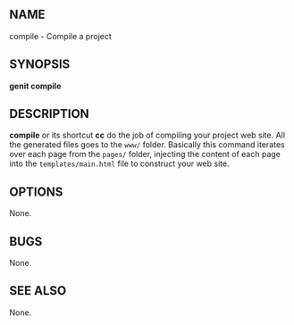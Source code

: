 NAME
---------------
compile - Compile a project

SYNOPSIS
---------------
**genit compile**

DESCRIPTION
---------------
**compile** or its shortcut **cc** do the job of compiling your project web site.
All the generated files goes to the `www/` folder. Basically this command iterates
over each page from the `pages/` folder, injecting the content of each page into
the `templates/main.html` file to construct your web site.

OPTIONS
---------------
None.

BUGS
---------------
None.

SEE ALSO
---------------
None.
